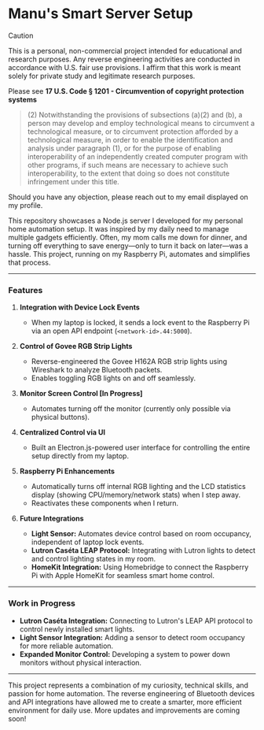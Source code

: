 # Manu's Smart Server Setup

> [!CAUTION]  
> This is a personal, non-commercial project intended for educational and research purposes. Any reverse engineering activities are conducted in accordance with U.S. fair use provisions. I affirm that this work is meant solely for private study and legitimate research purposes.
>
> 
> Please see **17 U.S. Code § 1201 - Circumvention of copyright protection systems**
>
> 
> > (2) Notwithstanding the provisions of subsections (a)(2) and (b), a person may develop and employ technological means to circumvent a technological measure, or to circumvent protection afforded by a technological measure, in order to enable the identification and analysis under paragraph (1), or for the purpose of enabling interoperability of an independently created computer program with other programs, if such means are necessary to achieve such interoperability, to the extent that doing so does not constitute infringement under this title.
>
> Should you have any objection, please reach out to my email displayed on my profile.

This repository showcases a Node.js server I developed for my personal home automation setup. It was inspired by my daily need to manage multiple gadgets efficiently. Often, my mom calls me down for dinner, and turning off everything to save energy—only to turn it back on later—was a hassle. This project, running on my Raspberry Pi, automates and simplifies that process.

---

### Features

1. **Integration with Device Lock Events**
   - When my laptop is locked, it sends a lock event to the Raspberry Pi via an open API endpoint (`<network-id>.44:5000`).

2. **Control of Govee RGB Strip Lights**
   - Reverse-engineered the Govee H162A RGB strip lights using Wireshark to analyze Bluetooth packets.
   - Enables toggling RGB lights on and off seamlessly.

3. **Monitor Screen Control [In Progress]**
   - Automates turning off the monitor (currently only possible via physical buttons).

4. **Centralized Control via UI**
   - Built an Electron.js-powered user interface for controlling the entire setup directly from my laptop.

5. **Raspberry Pi Enhancements**
   - Automatically turns off internal RGB lighting and the LCD statistics display (showing CPU/memory/network stats) when I step away.
   - Reactivates these components when I return.

6. **Future Integrations**
   - **Light Sensor:** Automates device control based on room occupancy, independent of laptop lock events.
   - **Lutron Caséta LEAP Protocol:** Integrating with Lutron lights to detect and control lighting states in my room.
   - **HomeKit Integration:** Using Homebridge to connect the Raspberry Pi with Apple HomeKit for seamless smart home control.

---

### Work in Progress

- **Lutron Caséta Integration:** Connecting to Lutron's LEAP API protocol to control newly installed smart lights.
- **Light Sensor Integration:** Adding a sensor to detect room occupancy for more reliable automation.
- **Expanded Monitor Control:** Developing a system to power down monitors without physical interaction.

---

This project represents a combination of my curiosity, technical skills, and passion for home automation. The reverse engineering of Bluetooth devices and API integrations have allowed me to create a smarter, more efficient environment for daily use. More updates and improvements are coming soon!

